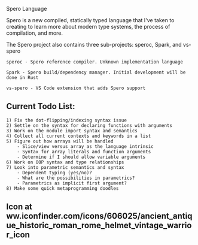 Spero Language

Spero is a new compiled, statically typed language that I've taken to creating to learn more about modern type 
systems, the process of compilation, and more.


The Spero project also contains three sub-projects: speroc, Spark, and vs-spero

    speroc - Spero reference compiler. Unknown implementation language

    Spark - Spero build/dependency manager. Initial development will be done in Rust
    
    vs-spero - VS Code extension that adds Spero support


## Current Todo List:

    1) Fix the dot-flipping/indexing syntax issue
    2) Settle on the syntax for declaring functions with arguments
    3) Work on the module import syntax and semantics
    4) Collect all current contexts and keywords in a list
    5) Figure out how arrays will be handled
        - Slice/view versus array as the language intrinsic
        - Syntax for array literals and function arguments
        - Determine if I should allow variable arguments
    6) Work on OOP syntax and type relationships
    7) Look into parametric semantics and syntax
        - Dependent typing (yes/no)?
        - What are the possibilities in parametrics?
        - Parametrics as implicit first argument?
    8) Make some quick metaprogramming doodles

## Icon at ww.iconfinder.com/icons/606025/ancient_antique_historic_roman_rome_helmet_vintage_warrior_icon